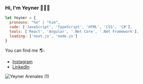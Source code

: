 ### Hi, I'm Yeyner 👨‍💻👋

```javascript
let Yeyner = {
  pronouns: "he" | "him",
  code: ['JavaScript', 'TypeScript', 'HTML', 'CSS', 'C#'],
  tools: ['React', 'Angular', '.Net Core', '.Net Framework'],
  loading: ['next.js', 'node.js']
}
```

You can find me 🌎:
- [Instagram](https://www.instagram.com/jeinerarenales/)
- [LinkedIn](https://www.linkedin.com/in/yeynerarenales-development/)


![Yeyner Arenales (1)](https://user-images.githubusercontent.com/65974581/110156458-5c8d7f00-7dbd-11eb-880f-fabef5535989.png)

